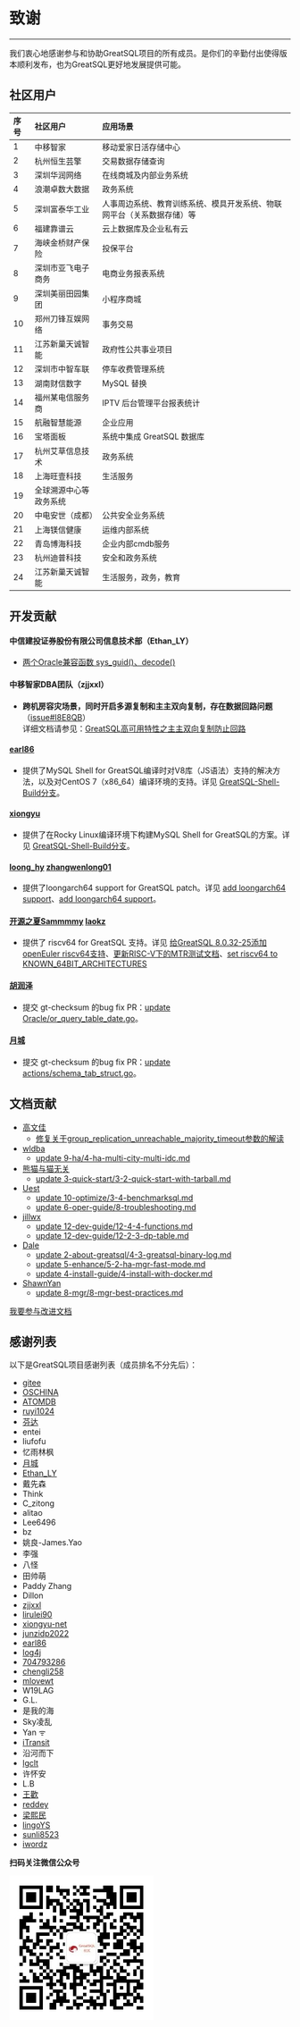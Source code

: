 # 致谢
---
我们衷心地感谢参与和协助GreatSQL项目的所有成员。是你们的辛勤付出使得版本顺利发布，也为GreatSQL更好地发展提供可能。

## 社区用户

| 序号 | 社区用户 | 应用场景 | 
| :--- | :--- | :--- |
| 1 | 中移智家 | 移动爱家日活存储中心 |
| 2 | 杭州恒生芸擎 | 交易数据存储查询 |
| 3 | 深圳华润网络 | 在线商城及内部业务系统 |
| 4 | 浪潮卓数大数据 | 政务系统 |
| 5 | 深圳富泰华工业 | 人事周边系统、教育训练系统、模具开发系统、物联网平台（关系数据存储）等 |
| 6 | 福建靠谱云 | 云上数据库及企业私有云 |
| 7 | 海峡金桥财产保险 | 投保平台 |
| 8 | 深圳市亚飞电子商务 | 电商业务报表系统 |
| 9 | 深圳美丽田园集团 | 小程序商城 |
| 10 | 郑州刀锋互娱网络 | 事务交易 |
| 11 | 江苏新巢天诚智能 | 政府性公共事业项目 |
| 12 | 深圳市中智车联 | 停车收费管理系统 |
| 13 | 湖南财信数字 | MySQL 替换 |
| 14 | 福州某电信服务商 | IPTV 后台管理平台报表统计 |
| 15 | 航融智慧能源 | 企业应用 |
| 16 | 宝塔面板 | 系统中集成 GreatSQL 数据库 |
| 17 | 杭州艾草信息技术 | 政务系统 |
| 18 | 上海旺壹科技 | 生活服务 |
| 19 | 全球溯源中心等政务系统 |
| 20 | 中电安世（成都） | 公共安全业务系统 |
| 21 | 上海镁信健康 | 运维内部系统 |
| 22 | 青岛博海科技 | 企业内部cmdb服务 |
| 23 | 杭州迪普科技 | 安全和政务系统 |
| 24 | 江苏新巢天诚智能 | 生活服务，政务，教育 |

## 开发贡献

#### 中信建投证券股份有限公司信息技术部（Ethan_LY）
 - [两个Oracle兼容函数 sys_guid()、decode()](https://gitee.com/GreatSQL/GreatSQL/pulls/7)

#### 中移智家DBA团队（zjjxxl）
 - **跨机房容灾场景，同时开启多源复制和主主双向复制，存在数据回路问题**（[issue#I8E8QB](https://gitee.com/GreatSQL/GreatSQL/issues/I8E8QB)）<br>
 详细文档请参见：[GreatSQL高可用特性之主主双向复制防止回路](https://greatsql.cn/docs/8032-25/user-manual/5-enhance/5-2-ha-repl-server-mode.html)

#### [earl86](https://gitee.com/earl86)
 - 提供了MySQL Shell for GreatSQL编译时对V8库（JS语法）支持的解决方法，以及对CentOS 7（x86_64）编译环境的支持。详见 [GreatSQL-Shell-Build分支](https://gitee.com/earl86/GreatSQL-Docker/tree/master/GreatSQL-Shell-Build)。

#### [xiongyu](https://gitee.com/xiongyu-net)
 - 提供了在Rocky Linux编译环境下构建MySQL Shell for GreatSQL的方案。详见 [GreatSQL-Shell-Build分支](https://gitee.com/xiongyu-net/GreatSQL-Docker/tree/master/GreatSQL-Shell-Build)。

#### [loong_hy](https://github.com/loong-hy) [zhangwenlong01](https://gitee.com/zhangwenlong01)
 - 提供了loongarch64 support for GreatSQL patch。详见 [add loongarch64 support](https://github.com/GreatSQL/GreatSQL/pull/7)、[add loongarch64 support](https://gitee.com/src-openeuler/greatsql/pulls/54)。

#### [开源之夏Sammmmy](https://gitee.com/sammmmy) [laokz](https://gitee.com/laokz)
 - 提供了 riscv64 for GreatSQL 支持。详见 [给GreatSQL 8.0.32-25添加openEuler riscv64支持](https://gitee.com/GreatSQL/GreatSQL/pulls/10)、[更新RISC-V下的MTR测试文档](https://gitee.com/GreatSQL/GreatSQL/pulls/11)、[set riscv64 to KNOWN_64BIT_ARCHITECTURES](https://gitee.com/GreatSQL/GreatSQL/pulls/12)

#### [胡润泽](https://gitee.com/hu-runze)
 - 提交 gt-checksum 的bug fix PR：[update Oracle/or_query_table_date.go](https://gitee.com/GreatSQL/gt-checksum/pulls/3)。

#### [月城](https://gitee.com/david058)
 - 提交 gt-checksum 的bug fix PR：[update actions/schema_tab_struct.go](https://gitee.com/GreatSQL/gt-checksum/pulls/7)。

## 文档贡献
- [高文佳](https://gitee.com/gaogao67)
  - [修复关于group_replication_unreachable_majority_timeout参数的解读](https://gitee.com/GreatSQL/GreatSQL-Doc/commit/0b12ce535fc4cb17c3dcdc3fb87066984c2b928a)
- [wldba](https://gitee.com/wldba)
  - [update 9-ha/4-ha-multi-city-multi-idc.md](https://gitee.com/GreatSQL/GreatSQL-Manual/pulls/17)
- [熊猫与猫无关](https://gitee.com/panyx)
  - [update 3-quick-start/3-2-quick-start-with-tarball.md](https://gitee.com/GreatSQL/GreatSQL-Manual/pulls/16)
- [Uest](https://gitee.com/uest)
  - [update 10-optimize/3-4-benchmarksql.md](https://gitee.com/GreatSQL/GreatSQL-Manual/pulls/15)
  - [update 6-oper-guide/8-troubleshooting.md](https://gitee.com/GreatSQL/GreatSQL-Manual/pulls/14)
- [jillwx](https://gitee.com/jillwx)
  - [update 12-dev-guide/12-4-4-functions.md](https://gitee.com/GreatSQL/GreatSQL-Manual/pulls/13)
  - [update 12-dev-guide/12-2-3-dp-table.md](https://gitee.com/GreatSQL/GreatSQL-Manual/pulls/12)
- [Dale](https://gitee.com/Dale_nn)
  - [update 2-about-greatsql/4-3-greatsql-binary-log.md](https://gitee.com/GreatSQL/GreatSQL-Manual/pulls/11)
  - [update 5-enhance/5-2-ha-mgr-fast-mode.md](https://gitee.com/GreatSQL/GreatSQL-Manual/pulls/10)
  - [update 4-install-guide/4-install-with-docker.md](https://gitee.com/GreatSQL/GreatSQL-Manual/pulls/9)
- [ShawnYan](https://gitee.com/shawnyan)
  - [update 8-mgr/8-mgr-best-practices.md](https://gitee.com/GreatSQL/GreatSQL-Manual/pulls/8)

[我要参与改进文档](https://gitee.com/GreatSQL/GreatSQL-Manual/issues)

## 感谢列表

以下是GreatSQL项目感谢列表（成员排名不分先后）：

- [gitee](https://gitee.com/)
- [OSCHINA](https://www.oschina.net/)
- [ATOMDB](https://atomdb.com)
- [ruyi1024](https://gitee.com/ruyi1024)
- [芬达](https://gitee.com/fanderchan)
- entei
- liufofu
- 忆雨林枫
- [月城](https://gitee.com/david058)
- [Ethan_LY](https://gitee.com/ethan-ly)
- 戴先森
- Think
- C_zitong
- alitao
- Lee6496
- bz
- 姚良-James.Yao
- 李强
- 八怪
- 田帅萌
- Paddy Zhang
- Dillon
- [zjjxxl](https://gitee.com/zjjxxl)
- [lirulei90](https://gitee.com/lirulei90)
- [xiongyu-net](https://gitee.com/xiongyu-net)
- [junzidp2022](https://gitee.com/junzidp2022)
- [earl86](https://gitee.com/earl86)
- [log4j](https://gitee.com/log4j)
- [704793286](https://gitee.com/704793286)
- [chengli258](https://gitee.com/chengli258)
- [mlovewt](https://gitee.com/mlovewt)
- W19LAG
- G.L.
- 是我的海
- Sky凌乱
- Yan ᯤ
- [iTransit](https://gitee.com/iTransit)
- 沿河而下
- [lgclt](https://gitee.com/lgclt)
- 许怀安
- L.B
- [王歡](https://greatsql.cn/home.php?mod=space&uid=1353&do=thread&view=me&from=space)
- [reddey](https://greatsql.cn/home.php?mod=space&uid=1772&do=thread&view=me&from=space)
- [梁熙民](https://gitee.com/daydreammirror)
- [lingoYS](https://greatsql.cn/home.php?mod=space&uid=1753&do=profile)
- [sunli8523](https://greatsql.cn/home.php?mod=space&uid=234&do=profile&from=space)
- [iwordz](https://github.com/iwordz)

**扫码关注微信公众号**

![greatsql-wx](./greatsql-wx.jpg)
